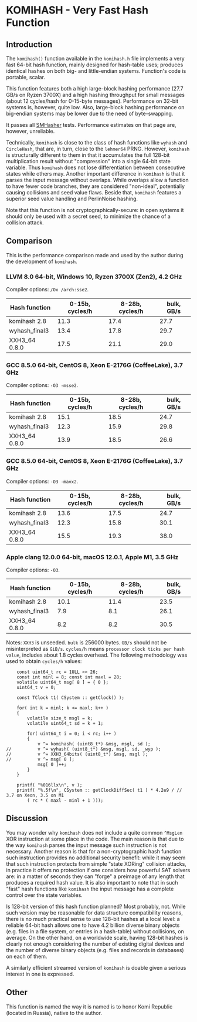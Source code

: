 # KOMIHASH - Very Fast Hash Function ##

## Introduction ##

The `komihash()` function available in the `komihash.h` file implements a very
fast 64-bit hash function, mainly designed for hash-table uses; produces
identical hashes on both big- and little-endian systems. Function's code is
portable, scalar.

This function features both a high large-block hashing performance (27.7 GB/s
on Ryzen 3700X) and a high hashing throughput for small messages (about 12
cycles/hash for 0-15-byte messages). Performance on 32-bit systems is,
however, quite low. Also, large-block hashing performance on big-endian
systems may be lower due to the need of byte-swapping.

It passes all [SMHasher](https://github.com/rurban/smhasher) tests.
Performance estimates on that page are, however, unreliable.

Technically, `komihash` is close to the class of hash functions like `wyhash`
and `CircleHash`, that are, in turn, close to the `lehmer64` PRNG. However,
`komihash` is structurally different to them in that it accumulates the full
128-bit multiplication result without "compression" into a single 64-bit state
variable. Thus `komihash` does not lose differentiation between consecutive
states while others may. Another important difference in `komihash` is that it
parses the input message without overlaps. While overlaps allow a function to
have fewer code branches, they are considered "non-ideal", potentially causing
collisions and seed value flaws. Beside that, `komihash` features a superior
seed value handling and PerlinNoise hashing.

Note that this function is not cryptographically-secure: in open systems it
should only be used with a secret seed, to minimize the chance of a collision
attack.

## Comparison ##

This is the performance comparison made and used by the author during the
development of `komihash`.

### LLVM 8.0 64-bit, Windows 10, Ryzen 3700X (Zen2), 4.2 GHz ###

Compiler options: `/Ox /arch:sse2`.

|Hash function  |0-15b, cycles/h|8-28b, cycles/h|bulk, GB/s     |
|----           |----           |----           |----           |
|komihash 2.8   |11.3           |17.4           |27.7           |
|wyhash_final3  |13.4           |17.8           |29.7           |
|XXH3_64 0.8.0  |17.5           |21.1           |29.0           |

### GCC 8.5.0 64-bit, CentOS 8, Xeon E-2176G (CoffeeLake), 3.7 GHz ###

Compiler options: `-O3 -msse2`.

|Hash function  |0-15b, cycles/h|8-28b, cycles/h|bulk, GB/s     |
|----           |----           |----           |----           |
|komihash 2.8   |15.1           |18.5           |24.7           |
|wyhash_final3  |12.3           |15.9           |29.8           |
|XXH3_64 0.8.0  |13.9           |18.5           |26.6           |

### GCC 8.5.0 64-bit, CentOS 8, Xeon E-2176G (CoffeeLake), 3.7 GHz ###

Compiler options: `-O3 -mavx2`.

|Hash function  |0-15b, cycles/h|8-28b, cycles/h|bulk, GB/s     |
|----           |----           |----           |----           |
|komihash 2.8   |13.6           |17.5           |24.7           |
|wyhash_final3  |12.3           |15.8           |30.1           |
|XXH3_64 0.8.0  |15.5           |19.3           |38.0           |

### Apple clang 12.0.0 64-bit, macOS 12.0.1, Apple M1, 3.5 GHz ###

Compiler options: `-O3`.

|Hash function  |0-15b, cycles/h|8-28b, cycles/h|bulk, GB/s     |
|----           |----           |----           |----           |
|komihash 2.8   |10.1           |11.4           |23.5           |
|wyhash_final3  |7.9            |8.1            |26.1           |
|XXH3_64 0.8.0  |8.2            |8.2            |30.5           |

Notes: `XXH3` is unseeded. `bulk` is 256000 bytes. `GB/s` should not be
misinterpreted as `GiB/s`. `cycles/h` means `processor clock ticks per hash
value`, includes about 1.8 cycles overhead. The following methodology was used
to obtain `cycles/h` values:

```
	const uint64_t rc = 1ULL << 26;
	const int minl = 8; const int maxl = 28;
	volatile uint64_t msg[ 8 ] = { 0 };
	uint64_t v = 0;

	const TClock t1( CSystem :: getClock() );

	for( int k = minl; k <= maxl; k++ )
	{
		volatile size_t msgl = k;
		volatile uint64_t sd = k + 1;

		for( uint64_t i = 0; i < rc; i++ )
		{
			v ^= komihash( (uint8_t*) &msg, msgl, sd );
//			v ^= wyhash( (uint8_t*) &msg, msgl, sd, _wyp );
//			v ^= XXH3_64bits( (uint8_t*) &msg, msgl );
//			v ^= msg[ 0 ];
			msg[ 0 ]++;
		}
	}

	printf( "%016llx\n", v );
	printf( "%.5f\n", CSystem :: getClockDiffSec( t1 ) * 4.2e9 / // 3.7 on Xeon, 3.5 on M1
		( rc * ( maxl - minl + 1 )));
```

## Discussion ##

You may wonder why `komihash` does not include a quite common `^MsgLen` XOR
instruction at some place in the code. The main reason is that due to the way
`komihash` parses the input message such instruction is not necessary. Another
reason is that for a non-cryptographic hash function such instruction provides
no additional security benefit: while it may seem that such instruction
protects from simple "state XORing" collision attacks, in practice it offers
no protection if one considers how powerful SAT solvers are: in a matter of
seconds they can "forge" a preimage of any length that produces a required
hash value. It is also important to note that in such "fast" hash functions
like `komihash` the input message has a complete control over the state
variables.

Is 128-bit version of this hash function planned? Most probably, not. While
such version may be reasonable for data structure compatibility reasons, there
is no much practical sense to use 128-bit hashes at a local level: a reliable
64-bit hash allows one to have 4.2 billion diverse binary objects (e.g. files
in a file system, or entries in a hash-table) without collisions, on average.
On the other hand, on a worldwide scale, having 128-bit hashes is clearly not
enough considering the number of existing digital devices and the number of
diverse binary objects (e.g. files and records in databases) on each of them.

A similarly efficient streamed version of `komihash` is doable given a serious
interest in one is expressed.

## Other ##

This function is named the way it is named is to honor Komi Republic
(located in Russia), native to the author.
